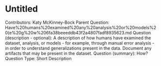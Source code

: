 # Untitled

Contributors: Katy McKinney-Bock
Parent Question: Have%20humans%20examined%20any%20analysis%20or%20models%20(e%20g%20w%206fa38beeeddb43f2a4807fadf8935623.md
Question (description - optional): A description of how humans have examined the dataset, analysis, or models - for example, through manual error analysis - in order to understand generalizations present in the data. Document any artifacts that may be present in the dataset.
Question (summary): How?
Question Type: Short Description